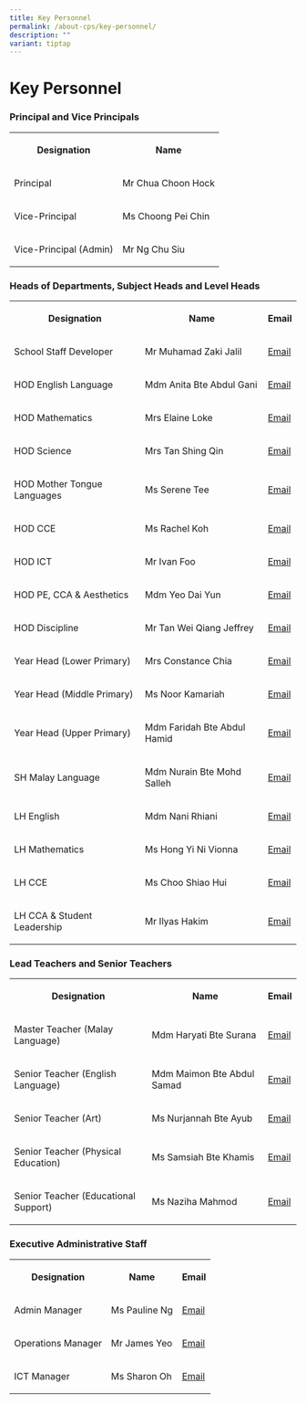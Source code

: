 ```yaml
---
title: Key Personnel
permalink: /about-cps/key-personnel/
description: ""
variant: tiptap
---
```

<h1><strong>Key Personnel</strong></h1>
<h3>Principal and Vice Principals</h3>
<table style="minWidth: 50px">
<colgroup>
<col>
<col>
</colgroup>
<tbody>
<tr>
<th rowspan="1" colspan="1">
<p>Designation</p>
</th>
<th rowspan="1" colspan="1">
<p>Name</p>
</th>
</tr>
<tr>
<td rowspan="1" colspan="1">
<p>Principal</p>
</td>
<td rowspan="1" colspan="1">
<p>Mr Chua Choon Hock</p>
</td>
</tr>
<tr>
<td rowspan="1" colspan="1">
<p>Vice-Principal</p>
</td>
<td rowspan="1" colspan="1">
<p>Ms Choong Pei Chin</p>
</td>
</tr>
<tr>
<td rowspan="1" colspan="1">
<p>Vice-Principal (Admin)</p>
</td>
<td rowspan="1" colspan="1">
<p>Mr Ng Chu Siu</p>
</td>
</tr>
</tbody>
</table>
<h3>Heads of Departments, Subject Heads and Level Heads</h3>
<table style="minWidth: 75px">
<colgroup>
<col>
<col>
<col>
</colgroup>
<tbody>
<tr>
<th rowspan="1" colspan="1">
<p>Designation</p>
</th>
<th rowspan="1" colspan="1">
<p>Name</p>
</th>
<th rowspan="1" colspan="1">
<p>Email</p>
</th>
</tr>
<tr>
<td rowspan="1" colspan="1">
<p>School Staff Developer</p>
</td>
<td rowspan="1" colspan="1">
<p>Mr Muhamad Zaki Jalil</p>
</td>
<td rowspan="1" colspan="1">
<p><a href="mailto:muhamad_zaki_b_jalil@moe.edu.sg" rel="noopener noreferrer nofollow" target="_blank">Email</a>
</p>
</td>
</tr>
<tr>
<td rowspan="1" colspan="1">
<p>HOD English Language</p>
</td>
<td rowspan="1" colspan="1">
<p>Mdm Anita Bte Abdul Gani</p>
</td>
<td rowspan="1" colspan="1">
<p><a href="mailto:anita_abdul_gani@moe.edu.sg" rel="noopener noreferrer nofollow" target="_blank">Email</a>
</p>
</td>
</tr>
<tr>
<td rowspan="1" colspan="1">
<p>HOD Mathematics</p>
</td>
<td rowspan="1" colspan="1">
<p>Mrs Elaine Loke</p>
</td>
<td rowspan="1" colspan="1">
<p><a href="mailto:chua_ee_ling_elaine@moe.edu.sg" rel="noopener noreferrer nofollow" target="_blank">Email</a>
</p>
</td>
</tr>
<tr>
<td rowspan="1" colspan="1">
<p>HOD Science</p>
</td>
<td rowspan="1" colspan="1">
<p>Mrs Tan Shing Qin</p>
</td>
<td rowspan="1" colspan="1">
<p><a href="mailto:loy_shing_qin@moe.edu.sg" rel="noopener noreferrer nofollow" target="_blank">Email</a>
</p>
</td>
</tr>
<tr>
<td rowspan="1" colspan="1">
<p>HOD Mother Tongue Languages</p>
</td>
<td rowspan="1" colspan="1">
<p>Ms Serene Tee</p>
</td>
<td rowspan="1" colspan="1">
<p><a href="mailto:tee_su_ling_serene@moe.edu.sg" rel="noopener noreferrer nofollow" target="_blank">Email</a>
</p>
</td>
</tr>
<tr>
<td rowspan="1" colspan="1">
<p>HOD CCE</p>
</td>
<td rowspan="1" colspan="1">
<p>Ms Rachel Koh</p>
</td>
<td rowspan="1" colspan="1">
<p><a href="mailto:koh_xiuli_rachel@moe.edu.sg" rel="noopener noreferrer nofollow" target="_blank">Email</a>
</p>
</td>
</tr>
<tr>
<td rowspan="1" colspan="1">
<p>HOD ICT</p>
</td>
<td rowspan="1" colspan="1">
<p>Mr Ivan Foo</p>
</td>
<td rowspan="1" colspan="1">
<p><a href="mailto:foo_yong_chin_ivan@moe.edu.sg" rel="noopener noreferrer nofollow" target="_blank">Email</a>
</p>
</td>
</tr>
<tr>
<td rowspan="1" colspan="1">
<p>HOD PE, CCA &amp; Aesthetics</p>
</td>
<td rowspan="1" colspan="1">
<p>Mdm Yeo Dai Yun</p>
</td>
<td rowspan="1" colspan="1">
<p><a href="mailto:yeo_dai_yun@moe.edu.sg" rel="noopener noreferrer nofollow" target="_blank">Email</a>
</p>
</td>
</tr>
<tr>
<td rowspan="1" colspan="1">
<p>HOD Discipline</p>
</td>
<td rowspan="1" colspan="1">
<p>Mr Tan Wei Qiang Jeffrey</p>
</td>
<td rowspan="1" colspan="1">
<p><a href="mailto:tan_wei_qiang@moe.edu.sg" rel="noopener noreferrer nofollow" target="_blank">Email</a>
</p>
</td>
</tr>
<tr>
<td rowspan="1" colspan="1">
<p>Year Head (Lower Primary)</p>
</td>
<td rowspan="1" colspan="1">
<p>Mrs Constance Chia</p>
</td>
<td rowspan="1" colspan="1">
<p><a href="mailto:chia_soon_neo_constance@moe.edu.sg" rel="noopener noreferrer nofollow" target="_blank">Email</a>
</p>
</td>
</tr>
<tr>
<td rowspan="1" colspan="1">
<p>Year Head (Middle Primary)</p>
</td>
<td rowspan="1" colspan="1">
<p>Ms Noor Kamariah</p>
</td>
<td rowspan="1" colspan="1">
<p><a href="mailto:noor_kamariah_mohamed_raml@moe.edu.sg" rel="noopener noreferrer nofollow" target="_blank">Email</a>
</p>
</td>
</tr>
<tr>
<td rowspan="1" colspan="1">
<p>Year Head (Upper Primary)</p>
</td>
<td rowspan="1" colspan="1">
<p>Mdm Faridah Bte Abdul Hamid</p>
</td>
<td rowspan="1" colspan="1">
<p><a href="mailto:faridah_abdul_hamid_a@moe.edu.sg" rel="noopener noreferrer nofollow" target="_blank">Email</a>
</p>
</td>
</tr>
<tr>
<td rowspan="1" colspan="1">
<p>SH Malay Language</p>
</td>
<td rowspan="1" colspan="1">
<p>Mdm Nurain Bte Mohd Salleh</p>
</td>
<td rowspan="1" colspan="1">
<p><a href="mailto:nurain_mohd_salleh@moe.edu.sg" rel="noopener noreferrer nofollow" target="_blank">Email</a>
</p>
</td>
</tr>
<tr>
<td rowspan="1" colspan="1">
<p>LH English</p>
</td>
<td rowspan="1" colspan="1">
<p>Mdm Nani Rhiani</p>
</td>
<td rowspan="1" colspan="1">
<p><a href="mailto:nani_rhiani_mohd_taib@moe.edu.sg" rel="noopener noreferrer nofollow" target="_blank">Email</a>
</p>
</td>
</tr>
<tr>
<td rowspan="1" colspan="1">
<p>LH Mathematics</p>
</td>
<td rowspan="1" colspan="1">
<p>Ms Hong Yi Ni Vionna</p>
</td>
<td rowspan="1" colspan="1">
<p><a href="mailto:hong_yi_ni_vionna@moe.edu.sg" rel="noopener noreferrer nofollow" target="_blank">Email</a>
</p>
</td>
</tr>
<tr>
<td rowspan="1" colspan="1">
<p>LH CCE</p>
</td>
<td rowspan="1" colspan="1">
<p>Ms Choo Shiao Hui</p>
</td>
<td rowspan="1" colspan="1">
<p><a href="mailto:choo_shiao_hui@moe.edu.sg" rel="noopener noreferrer nofollow" target="_blank">Email</a>
</p>
</td>
</tr>
<tr>
<td rowspan="1" colspan="1">
<p>LH CCA &amp; Student Leadership</p>
</td>
<td rowspan="1" colspan="1">
<p>Mr Ilyas Hakim</p>
</td>
<td rowspan="1" colspan="1">
<p><a href="mailto:ilyas_hakim_jamaludin@moe.edu.sg" rel="noopener noreferrer nofollow" target="_blank">Email</a>
</p>
</td>
</tr>
</tbody>
</table>
<h3>Lead Teachers and Senior Teachers</h3>
<table style="minWidth: 75px">
<colgroup>
<col>
<col>
<col>
</colgroup>
<tbody>
<tr>
<th rowspan="1" colspan="1">
<p>Designation</p>
</th>
<th rowspan="1" colspan="1">
<p>Name</p>
</th>
<th rowspan="1" colspan="1">
<p>Email</p>
</th>
</tr>
<tr>
<td rowspan="1" colspan="1">
<p>Master Teacher (Malay Language)</p>
</td>
<td rowspan="1" colspan="1">
<p>Mdm Haryati Bte Surana</p>
</td>
<td rowspan="1" colspan="1">
<p><a href="mailto:Haryati_SURANA@moe.edu.sg" rel="noopener noreferrer nofollow" target="_blank">Email</a>
</p>
</td>
</tr>
<tr>
<td rowspan="1" colspan="1">
<p>Senior Teacher (English Language)</p>
</td>
<td rowspan="1" colspan="1">
<p>Mdm Maimon Bte Abdul Samad</p>
</td>
<td rowspan="1" colspan="1">
<p><a href="mailto:maimon_abdul_samad@moe.edu.sg" rel="noopener noreferrer nofollow" target="_blank">Email</a>
</p>
</td>
</tr>
<tr>
<td rowspan="1" colspan="1">
<p>Senior Teacher (Art)</p>
</td>
<td rowspan="1" colspan="1">
<p>Ms Nurjannah Bte Ayub</p>
</td>
<td rowspan="1" colspan="1">
<p><a href="mailto:nurjannah_ayub@moe.edu.sg" rel="noopener noreferrer nofollow" target="_blank">Email</a>
</p>
</td>
</tr>
<tr>
<td rowspan="1" colspan="1">
<p>Senior Teacher (Physical Education)</p>
</td>
<td rowspan="1" colspan="1">
<p>Ms Samsiah Bte Khamis</p>
</td>
<td rowspan="1" colspan="1">
<p><a href="mailto:samsiah_khamis@moe.edu.sg" rel="noopener noreferrer nofollow" target="_blank">Email</a>
</p>
</td>
</tr>
<tr>
<td rowspan="1" colspan="1">
<p>Senior Teacher (Educational Support)</p>
</td>
<td rowspan="1" colspan="1">
<p>Ms Naziha Mahmod</p>
</td>
<td rowspan="1" colspan="1">
<p><a href="mailto:naziha_mahmod@moe.edu.sg" rel="noopener noreferrer nofollow" target="_blank">Email</a>
</p>
</td>
</tr>
</tbody>
</table>
<h3>Executive Administrative Staff</h3>
<table style="minWidth: 75px">
<colgroup>
<col>
<col>
<col>
</colgroup>
<tbody>
<tr>
<th rowspan="1" colspan="1">
<p>Designation</p>
</th>
<th rowspan="1" colspan="1">
<p>Name</p>
</th>
<th rowspan="1" colspan="1">
<p>Email</p>
</th>
</tr>
<tr>
<td rowspan="1" colspan="1">
<p>Admin Manager</p>
</td>
<td rowspan="1" colspan="1">
<p>Ms Pauline Ng</p>
</td>
<td rowspan="1" colspan="1">
<p><a href="mailto:ng_pauline@moe.edu.sg" rel="noopener noreferrer nofollow" target="_blank">Email</a>
</p>
</td>
</tr>
<tr>
<td rowspan="1" colspan="1">
<p>Operations Manager</p>
</td>
<td rowspan="1" colspan="1">
<p>Mr James Yeo</p>
</td>
<td rowspan="1" colspan="1">
<p><a href="mailto:yeo_hock_kiang@moe.edu.sg" rel="noopener noreferrer nofollow" target="_blank">Email</a>
</p>
</td>
</tr>
<tr>
<td rowspan="1" colspan="1">
<p>ICT Manager</p>
</td>
<td rowspan="1" colspan="1">
<p>Ms Sharon Oh</p>
</td>
<td rowspan="1" colspan="1">
<p><a href="mailto:oh_lay_bee@moe.edu.sg" rel="noopener nofollow" target="_blank">Email</a>
</p>
</td>
</tr>
</tbody>
</table>
<p></p>